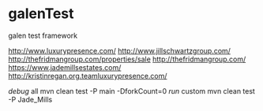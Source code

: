# galenTest
galen test framework

http://www.luxurypresence.com/
http://www.jillschwartzgroup.com/
http://thefridmangroup.com/properties/sale
http://thefridmangroup.com/
https://www.jademillsestates.com/
http://kristinregan.org.teamluxurypresence.com/

*debug* all
mvn clean test -P main -DforkCount=0
*run* custom
mvn clean test -P Jade_Mills
